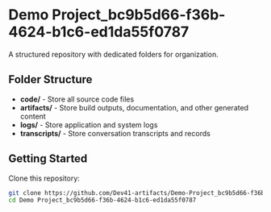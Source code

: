 # Demo Project_bc9b5d66-f36b-4624-b1c6-ed1da55f0787
A structured repository with dedicated folders for organization.

## Folder Structure

- **code/** - Store all source code files
- **artifacts/** - Store build outputs, documentation, and other generated content
- **logs/** - Store application and system logs
- **transcripts/** - Store conversation transcripts and records

## Getting Started

Clone this repository:
```bash
git clone https://github.com/Dev41-artifacts/Demo-Project_bc9b5d66-f36b-4624-b1c6-ed1da55f0787
cd Demo Project_bc9b5d66-f36b-4624-b1c6-ed1da55f0787
```
